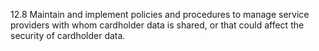 12.8 Maintain and implement policies and 
procedures to manage service providers with 
whom cardholder data is shared, or that could 
affect the security of cardholder data. 


